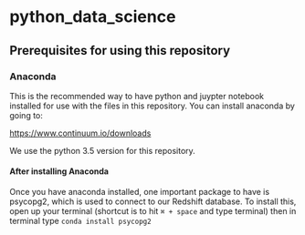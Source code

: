 # python_data_science

## Prerequisites for using this repository

### Anaconda
This is the recommended way to have python and juypter notebook installed for use with the files in this repository. You can install anaconda by going to:

https://www.continuum.io/downloads

We use the python 3.5 version for this repository.

#### After installing Anaconda

Once you have anaconda installed, one important package to have is psycopg2, which is used to connect to our Redshift database. To install this, open up your terminal (shortcut is to hit ```⌘ + space``` and type terminal)
then in terminal type ```conda install psycopg2```
